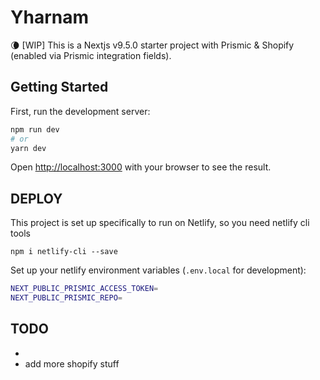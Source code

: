 # Yharnam

🌘 [WIP] This is a Nextjs v9.5.0 starter project with Prismic & Shopify (enabled via Prismic integration fields). 

## Getting Started

First, run the development server:

```bash
npm run dev
# or
yarn dev
```

Open [http://localhost:3000](http://localhost:3000) with your browser to see the result.

## DEPLOY

This project is set up specifically to run on Netlify, so you need netlify cli tools

`npm i netlify-cli --save`

Set up your netlify environment variables (`.env.local` for development):
```bash
NEXT_PUBLIC_PRISMIC_ACCESS_TOKEN=
NEXT_PUBLIC_PRISMIC_REPO=
```

## TODO
- 
- add more shopify stuff